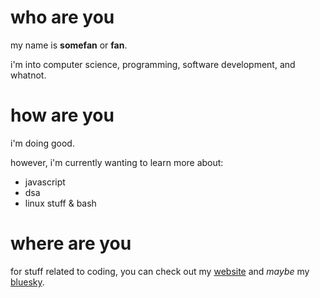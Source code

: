 # who are you

my name is **somefan** or **fan**.

i'm into computer science, programming, software development, and whatnot.

# how are you

i'm doing good.

however, i'm currently wanting to learn more about:

* javascript
* dsa
* linux stuff & bash

# where are you

for stuff related to coding, you can check out my [website](https://somefan0102.neocities.org) and *maybe* my [bluesky](https://bsky.app/profile/somefan0102.neocities.org).
